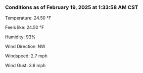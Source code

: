 ### Conditions as of February 19, 2025 at 1:33:58 AM CST 

Temperature: 24.50 &deg;F

Feels like: 24.50 &deg;F

Humidity: 93%

Wind Direction: NW

Windspeed: 2.7 mph

Wind Gust: 3.8 mph


